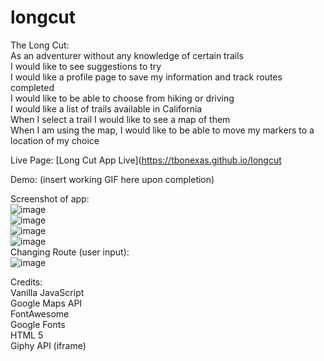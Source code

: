 # longcut



The Long Cut:  
As an adventurer without any knowledge of certain trails  
I would like to see suggestions to try  
I would like a profile page to save my information and track routes completed  
I would like to be able to choose from hiking or driving  
I would like a list of trails available in California  
When I select a trail I would like to see a map of them  
When I am using the map, I would like to be able to move my markers to a location of my choice  

Live Page: [Long Cut App Live](https://tbonexas.github.io/longcut  

Demo: (insert working GIF here upon completion)  


Screenshot of app:  
![image](https://user-images.githubusercontent.com/67118229/94054097-063cfe80-fd90-11ea-9e83-c67d180b892b.png)  
![image](https://user-images.githubusercontent.com/67118229/94061469-4903d400-fd9a-11ea-8c34-65c5ed4d5f0e.png)  
![image](https://user-images.githubusercontent.com/67118229/94061515-58831d00-fd9a-11ea-9f16-5be9b66a10c7.png)  
![image](https://user-images.githubusercontent.com/67118229/94061583-6d5fb080-fd9a-11ea-90e2-1de0b60ff027.png)  
Changing Route (user input):  
![image](https://user-images.githubusercontent.com/67118229/94061638-7ea8bd00-fd9a-11ea-9cae-bac32e2871f1.png)  

Credits:  
Vanilla JavaScript    
Google Maps API  
FontAwesome  
Google Fonts  
HTML 5  
Giphy API (iframe)  


